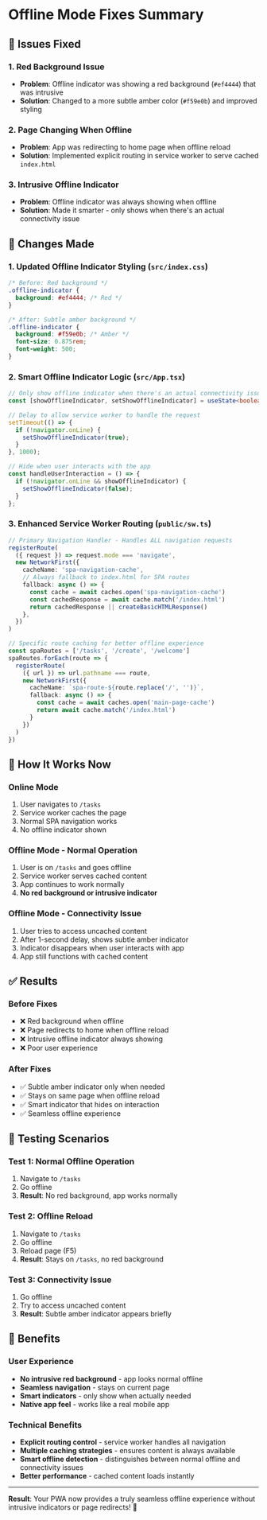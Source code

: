# Offline Mode Fixes Summary

## 🚨 Issues Fixed

### 1. **Red Background Issue**
- **Problem**: Offline indicator was showing a red background (`#ef4444`) that was intrusive
- **Solution**: Changed to a more subtle amber color (`#f59e0b`) and improved styling

### 2. **Page Changing When Offline**
- **Problem**: App was redirecting to home page when offline reload
- **Solution**: Implemented explicit routing in service worker to serve cached `index.html`

### 3. **Intrusive Offline Indicator**
- **Problem**: Offline indicator was always showing when offline
- **Solution**: Made it smarter - only shows when there's an actual connectivity issue

## 🔧 Changes Made

### **1. Updated Offline Indicator Styling** (`src/index.css`)
```css
/* Before: Red background */
.offline-indicator {
  background: #ef4444; /* Red */
}

/* After: Subtle amber background */
.offline-indicator {
  background: #f59e0b; /* Amber */
  font-size: 0.875rem;
  font-weight: 500;
}
```

### **2. Smart Offline Indicator Logic** (`src/App.tsx`)
```typescript
// Only show offline indicator when there's an actual connectivity issue
const [showOfflineIndicator, setShowOfflineIndicator] = useState<boolean>(false);

// Delay to allow service worker to handle the request
setTimeout(() => {
  if (!navigator.onLine) {
    setShowOfflineIndicator(true);
  }
}, 1000);

// Hide when user interacts with the app
const handleUserInteraction = () => {
  if (!navigator.onLine && showOfflineIndicator) {
    setShowOfflineIndicator(false);
  }
};
```

### **3. Enhanced Service Worker Routing** (`public/sw.ts`)
```typescript
// Primary Navigation Handler - Handles ALL navigation requests
registerRoute(
  ({ request }) => request.mode === 'navigate',
  new NetworkFirst({
    cacheName: 'spa-navigation-cache',
    // Always fallback to index.html for SPA routes
    fallback: async () => {
      const cache = await caches.open('spa-navigation-cache')
      const cachedResponse = await cache.match('/index.html')
      return cachedResponse || createBasicHTMLResponse()
    },
  })
)

// Specific route caching for better offline experience
const spaRoutes = ['/tasks', '/create', '/welcome']
spaRoutes.forEach(route => {
  registerRoute(
    ({ url }) => url.pathname === route,
    new NetworkFirst({
      cacheName: `spa-route-${route.replace('/', '')}`,
      fallback: async () => {
        const cache = await caches.open('main-page-cache')
        return await cache.match('/index.html')
      }
    })
  )
})
```

## 🎯 How It Works Now

### **Online Mode**
1. User navigates to `/tasks`
2. Service worker caches the page
3. Normal SPA navigation works
4. No offline indicator shown

### **Offline Mode - Normal Operation**
1. User is on `/tasks` and goes offline
2. Service worker serves cached content
3. App continues to work normally
4. **No red background or intrusive indicator**

### **Offline Mode - Connectivity Issue**
1. User tries to access uncached content
2. After 1-second delay, shows subtle amber indicator
3. Indicator disappears when user interacts with app
4. App still functions with cached content

## ✅ Results

### **Before Fixes**
- ❌ Red background when offline
- ❌ Page redirects to home when offline reload
- ❌ Intrusive offline indicator always showing
- ❌ Poor user experience

### **After Fixes**
- ✅ Subtle amber indicator only when needed
- ✅ Stays on same page when offline reload
- ✅ Smart indicator that hides on interaction
- ✅ Seamless offline experience

## 📱 Testing Scenarios

### **Test 1: Normal Offline Operation**
1. Navigate to `/tasks`
2. Go offline
3. **Result**: No red background, app works normally

### **Test 2: Offline Reload**
1. Navigate to `/tasks`
2. Go offline
3. Reload page (F5)
4. **Result**: Stays on `/tasks`, no red background

### **Test 3: Connectivity Issue**
1. Go offline
2. Try to access uncached content
3. **Result**: Subtle amber indicator appears briefly

## 🎉 Benefits

### **User Experience**
- **No intrusive red background** - app looks normal offline
- **Seamless navigation** - stays on current page
- **Smart indicators** - only show when actually needed
- **Native app feel** - works like a real mobile app

### **Technical Benefits**
- **Explicit routing control** - service worker handles all navigation
- **Multiple caching strategies** - ensures content is always available
- **Smart offline detection** - distinguishes between normal offline and connectivity issues
- **Better performance** - cached content loads instantly

---

**Result**: Your PWA now provides a truly seamless offline experience without intrusive indicators or page redirects! 🚀

